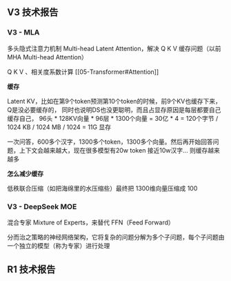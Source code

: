 ## V3 技术报告
 
### V3 -  MLA

多头隐式注意力机制 Multi-head Latent Attention，解决 Q K V 缓存问题（以前 MHA Multi-head Attention）

Q K V 、相关度系数计算
[[05-Transformer#Attention]]

**缓存**

Latent KV，比如在第9个token预测第10个token的时候，前9个KV也缓存下来，Q是没必要缓存的，
同时也说明DS也没更聪明，而且占显存原因是每层都要自己缓存自己，
96头 * 128KV向量 * 96层 * 1300个向量 = 30亿 * 4 = 120个字节 / 1024 KB / 1024 MB / 1024 = 11G 显存

一次问答，600多个汉字，1300多个token，1300多个向量。然后再开始回答问题，上下文会越来越大，现在很多模型有20w token 接近10w汉字... 则缓存越来越多


**怎么减少缓存**

低秩联合压缩（如把海绵里的水压缩些）最终把 1300维向量压缩成 100


### V3 - DeepSeek MOE

混合专家 Mixture of Experts，来替代 FFN（Feed Forward）

分而治之策略的神经网络架构，它将复杂的问题分解为多个子问题，每个子问题由一个独立的模型（称为专家）进行处理


## R1 技术报告

























